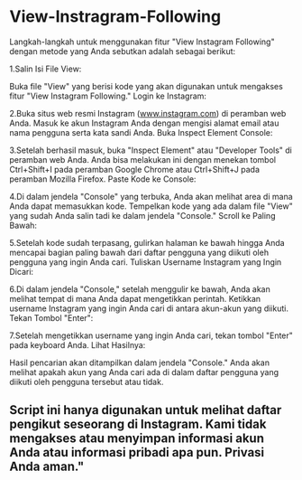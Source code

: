 # View-Instragram-Following


Langkah-langkah untuk menggunakan fitur "View Instagram Following" dengan metode yang Anda sebutkan adalah sebagai berikut:

1.Salin Isi File View:

Buka file "View" yang berisi kode yang akan digunakan untuk mengakses fitur "View Instagram Following."
Login ke Instagram:

2.Buka situs web resmi Instagram (www.instagram.com) di peramban web Anda.
Masuk ke akun Instagram Anda dengan mengisi alamat email atau nama pengguna serta kata sandi Anda.
Buka Inspect Element Console:

3.Setelah berhasil masuk, buka "Inspect Element" atau "Developer Tools" di peramban web Anda. Anda bisa melakukan ini dengan menekan tombol Ctrl+Shift+I pada peramban Google Chrome atau Ctrl+Shift+J pada peramban Mozilla Firefox.
Paste Kode ke Console:

4.Di dalam jendela "Console" yang terbuka, Anda akan melihat area di mana Anda dapat memasukkan kode. Tempelkan kode yang ada dalam file "View" yang sudah Anda salin tadi ke dalam jendela "Console."
Scroll ke Paling Bawah:

5.Setelah kode sudah terpasang, gulirkan halaman ke bawah hingga Anda mencapai bagian paling bawah dari daftar pengguna yang diikuti oleh pengguna yang ingin Anda cari.
Tuliskan Username Instagram yang Ingin Dicari:

6.Di dalam jendela "Console," setelah menggulir ke bawah, Anda akan melihat tempat di mana Anda dapat mengetikkan perintah. Ketikkan username Instagram yang ingin Anda cari di antara akun-akun yang diikuti.
Tekan Tombol "Enter":

7.Setelah mengetikkan username yang ingin Anda cari, tekan tombol "Enter" pada keyboard Anda.
Lihat Hasilnya:

Hasil pencarian akan ditampilkan dalam jendela "Console." Anda akan melihat apakah akun yang Anda cari ada di dalam daftar pengguna yang diikuti oleh pengguna tersebut atau tidak.


## Script ini hanya digunakan untuk melihat daftar pengikut seseorang di Instagram. Kami tidak mengakses atau menyimpan informasi akun Anda atau informasi pribadi apa pun. Privasi Anda aman."
